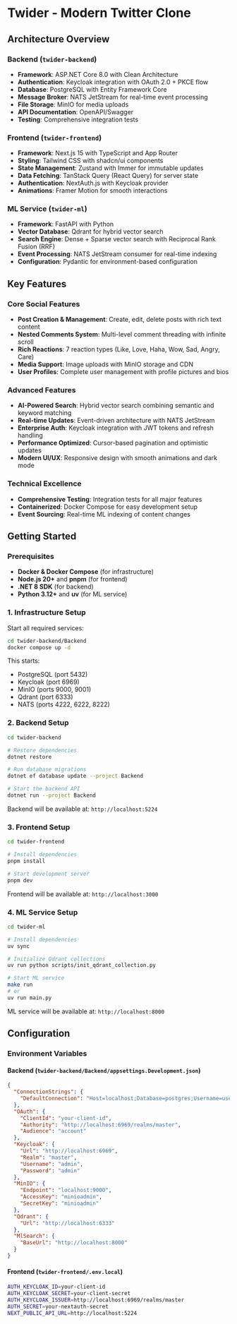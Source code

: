 # Twider - Modern Twitter Clone
##  Architecture Overview

### Backend (`twider-backend`)
- **Framework**: ASP.NET Core 8.0 with Clean Architecture
- **Authentication**: Keycloak integration with OAuth 2.0 + PKCE flow
- **Database**: PostgreSQL with Entity Framework Core
- **Message Broker**: NATS JetStream for real-time event processing
- **File Storage**: MinIO for media uploads
- **API Documentation**: OpenAPI/Swagger
- **Testing**: Comprehensive integration tests

### Frontend (`twider-frontend`)
- **Framework**: Next.js 15 with TypeScript and App Router
- **Styling**: Tailwind CSS with shadcn/ui components
- **State Management**: Zustand with Immer for immutable updates
- **Data Fetching**: TanStack Query (React Query) for server state
- **Authentication**: NextAuth.js with Keycloak provider
- **Animations**: Framer Motion for smooth interactions

### ML Service (`twider-ml`)
- **Framework**: FastAPI with Python
- **Vector Database**: Qdrant for hybrid vector search
- **Search Engine**: Dense + Sparse vector search with Reciprocal Rank Fusion (RRF)
- **Event Processing**: NATS JetStream consumer for real-time indexing
- **Configuration**: Pydantic for environment-based configuration

##  Key Features

### **Core Social Features**
-  **Post Creation & Management**: Create, edit, delete posts with rich text content
-  **Nested Comments System**: Multi-level comment threading with infinite scroll
-  **Rich Reactions**: 7 reaction types (Like, Love, Haha, Wow, Sad, Angry, Care)
-  **Media Support**: Image uploads with MinIO storage and CDN
-  **User Profiles**: Complete user management with profile pictures and bios

### **Advanced Features**
-  **AI-Powered Search**: Hybrid vector search combining semantic and keyword matching
-  **Real-time Updates**: Event-driven architecture with NATS JetStream
-  **Enterprise Auth**: Keycloak integration with JWT tokens and refresh handling
-  **Performance Optimized**: Cursor-based pagination and optimistic updates
-  **Modern UI/UX**: Responsive design with smooth animations and dark mode

### **Technical Excellence**
-  **Comprehensive Testing**: Integration tests for all major features
-  **Containerized**: Docker Compose for easy development setup
-  **Event Sourcing**: Real-time ML indexing of content changes


##  Getting Started

### Prerequisites
- **Docker & Docker Compose** (for infrastructure)
- **Node.js 20+** and **pnpm** (for frontend)
- **.NET 8 SDK** (for backend)
- **Python 3.12+** and **uv** (for ML service)

### 1. Infrastructure Setup

Start all required services:

```bash
cd twider-backend/Backend
docker compose up -d
```

This starts:
- PostgreSQL (port 5432)
- Keycloak (port 6969)
- MinIO (ports 9000, 9001)
- Qdrant (port 6333)
- NATS (ports 4222, 6222, 8222)

### 2. Backend Setup

```bash
cd twider-backend

# Restore dependencies
dotnet restore

# Run database migrations
dotnet ef database update --project Backend

# Start the backend API
dotnet run --project Backend
```

Backend will be available at: `http://localhost:5224`

### 3. Frontend Setup

```bash
cd twider-frontend

# Install dependencies
pnpm install

# Start development server
pnpm dev
```

Frontend will be available at: `http://localhost:3000`

### 4. ML Service Setup

```bash
cd twider-ml

# Install dependencies
uv sync

# Initialize Qdrant collections
uv run python scripts/init_qdrant_collection.py

# Start ML service
make run
# or
uv run main.py
```

ML service will be available at: `http://localhost:8000`

##  Configuration

### Environment Variables

#### Backend (`twider-backend/Backend/appsettings.Development.json`)
```json
{
  "ConnectionStrings": {
    "DefaultConnection": "Host=localhost;Database=postgres;Username=user;Password=user"
  },
  "OAuth": {
    "ClientId": "your-client-id",
    "Authority": "http://localhost:6969/realms/master",
    "Audience": "account"
  },
  "Keycloak": {
    "Url": "http://localhost:6969",
    "Realm": "master",
    "Username": "admin",
    "Password": "admin"
  },
  "MinIO": {
    "Endpoint": "localhost:9000",
    "AccessKey": "minioadmin",
    "SecretKey": "minioadmin"
  },
  "Qdrant": {
    "Url": "http://localhost:6333"
  },
  "MlSearch": {
    "BaseUrl": "http://localhost:8000"
  }
}
```

#### Frontend (`twider-frontend/.env.local`)
```bash
AUTH_KEYCLOAK_ID=your-client-id
AUTH_KEYCLOAK_SECRET=your-client-secret
AUTH_KEYCLOAK_ISSUER=http://localhost:6969/realms/master
AUTH_SECRET=your-nextauth-secret
NEXT_PUBLIC_API_URL=http://localhost:5224
```
